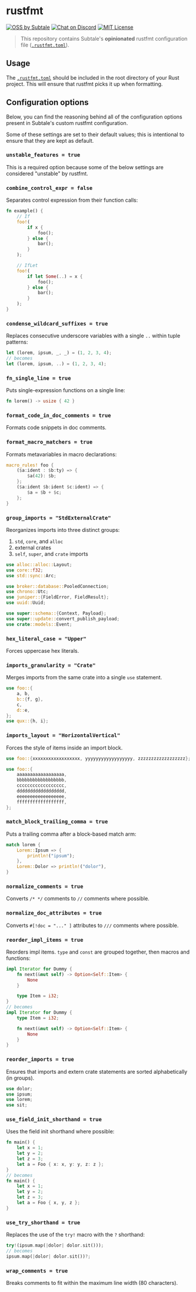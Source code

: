 # rustfmt

[![OSS by Subtale](https://img.shields.io/badge/oss_by-subtale-white?style=flat-square&labelColor=14213D&color=E5E5E5)][oss]
[![Chat on Discord](https://img.shields.io/badge/chat_on-discord-white?style=flat-square&labelColor=14213D&color=E5E5E5)][discord]
[![MIT License](https://img.shields.io/badge/license-MIT-brightgreen?style=flat-square&labelColor=14213D&color=E5E5E5)][mit]

> This repository contains Subtale's **opinionated** rustfmt configuration file ([`.rustfmt.toml`][config]).

## Usage

The [`.rustfmt.toml`][config] should be included in the root directory of your Rust project. This will ensure that rustfmt picks it up when formatting.

## Configuration options

Below, you can find the reasoning behind all of the configuration options present in Subtale's custom rustfmt configuration.

Some of these settings are set to their default values; this is intentional to ensure that they are kept as default.

### `unstable_features = true`

This is a required option because some of the below settings are considered "unstable" by rustfmt.

### `combine_control_expr = false`

Separates control expression from their function calls:

```rs
fn example() {
    // If
    foo!(
        if x {
            foo();
        } else {
            bar();
        }
    );

    // IfLet
    foo!(
        if let Some(..) = x {
            foo();
        } else {
            bar();
        }
    );
}
```

### `condense_wildcard_suffixes = true`

Replaces consecutive underscore variables with a single `..` within tuple patterns:

```rs
let (lorem, ipsum, _, _) = (1, 2, 3, 4);
// becomes
let (lorem, ipsum, ..) = (1, 2, 3, 4);
```

### `fn_single_line = true`

Puts single-expression functions on a single line:

```rs
fn lorem() -> usize { 42 }
```

### `format_code_in_doc_comments = true`

Formats code snippets in doc comments.

### `format_macro_matchers = true`

Formats metavariables in macro declarations:

```rs
macro_rules! foo {
    ($a:ident : $b:ty) => {
        $a(42): $b;
    };
    ($a:ident $b:ident $c:ident) => {
        $a = $b + $c;
    };
}
```

### `group_imports = "StdExternalCrate"`

Reorganizes imports into three distinct groups:

1. `std`, `core`, and `alloc`
2. external crates
3. `self`, `super`, and `crate` imports

```rs
use alloc::alloc::Layout;
use core::f32;
use std::sync::Arc;

use broker::database::PooledConnection;
use chrono::Utc;
use juniper::{FieldError, FieldResult};
use uuid::Uuid;

use super::schema::{Context, Payload};
use super::update::convert_publish_payload;
use crate::models::Event;
```

### `hex_literal_case = "Upper"`

Forces uppercase hex literals.

### `imports_granularity = "Crate"`

Merges imports from the same crate into a single `use` statement.

```rs
use foo::{
    a, b,
    b::{f, g},
    c,
    d::e,
};
use qux::{h, i};
```

### `imports_layout = "HorizontalVertical"`

Forces the style of items inside an import block.

```rs
use foo::{xxxxxxxxxxxxxxxxxx, yyyyyyyyyyyyyyyyyy, zzzzzzzzzzzzzzzzzz};

use foo::{
    aaaaaaaaaaaaaaaaaa,
    bbbbbbbbbbbbbbbbbb,
    cccccccccccccccccc,
    dddddddddddddddddd,
    eeeeeeeeeeeeeeeeee,
    ffffffffffffffffff,
};
```

### `match_block_trailing_comma = true`

Puts a trailing comma after a block-based match arm:

```rs
match lorem {
    Lorem::Ipsum => {
        println!("ipsum");
    },
    Lorem::Dolor => println!("dolor"),
}
```

### `normalize_comments = true`

Converts `/* */` comments to `//` comments where possible.

### `normalize_doc_attributes = true`

Converts `#[!doc = "..." ]` attributes to `///` comments where possible.

### `reorder_impl_items = true`

Reorders impl items. `type` and `const` are grouped together, then macros and functions:

```rs
impl Iterator for Dummy {
    fn next(&mut self) -> Option<Self::Item> {
        None
    }

    type Item = i32;
}
// becomes
impl Iterator for Dummy {
    type Item = i32;

    fn next(&mut self) -> Option<Self::Item> {
        None
    }
}
```

### `reorder_imports = true`

Ensures that imports and extern crate statements are sorted alphabetically (in groups).

```rs
use dolor;
use ipsum;
use lorem;
use sit;
```

### `use_field_init_shorthand = true`

Uses the field init shorthand where possible:

```rs
fn main() {
    let x = 1;
    let y = 2;
    let z = 3;
    let a = Foo { x: x, y: y, z: z };
}
// becomes
fn main() {
    let x = 1;
    let y = 2;
    let z = 3;
    let a = Foo { x, y, z };
}
```

### `use_try_shorthand = true`

Replaces the use of the `try!` macro with the `?` shorthand:

```rs
try!(ipsum.map(|dolor| dolor.sit()));
// becomes
ipsum.map(|dolor| dolor.sit())?;
```

### `wrap_comments = true`

Breaks comments to fit within the maximum line width (80 characters).

[oss]: https://subtale.dev
[discord]: https://discord.subtale.com
[mit]: LICENSE
[config]: .rustfmt.toml
